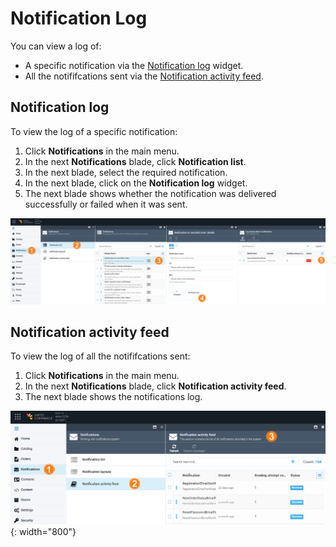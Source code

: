 # Notification Log

You can view a log of:

* A specific notification via the [Notification log](notification-log.md#notification-log) widget.
* All the notififcations sent via the [Notification activity feed](notification-log.md#notification-activity-feed).

## Notification log

To view the log of a specific notification:

1. Click **Notifications** in the main menu.
1. In the next **Notifications** blade, click **Notification list**.
1. In the next blade, select the required notification.
1. In the next blade, click on the **Notification log** widget.
1. The next blade shows whether the notification was delivered successfully or failed when it was sent.

![Notification log](media/notification-log-widget-path.png)

## Notification activity feed

To view the log of all the notififcations sent:

1. Click **Notifications** in the main menu.
1. In the next **Notifications** blade, click **Notification activity feed**.
1. The next blade shows the notifications log.

![Notification activity feed](media/notification-activity-feed-path.png){: width="800"}